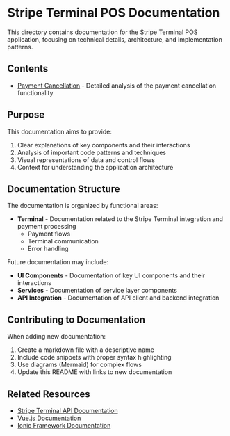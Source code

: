# Stripe Terminal POS Documentation

This directory contains documentation for the Stripe Terminal POS application, focusing on technical details, architecture, and implementation patterns.

## Contents

- [Payment Cancellation](./payment-cancellation.md) - Detailed analysis of the payment cancellation functionality

## Purpose

This documentation aims to provide:

1. Clear explanations of key components and their interactions
2. Analysis of important code patterns and techniques
3. Visual representations of data and control flows
4. Context for understanding the application architecture

## Documentation Structure

The documentation is organized by functional areas:

- **Terminal** - Documentation related to the Stripe Terminal integration and payment processing
  - Payment flows
  - Terminal communication
  - Error handling

Future documentation may include:

- **UI Components** - Documentation of key UI components and their interactions
- **Services** - Documentation of service layer components
- **API Integration** - Documentation of API client and backend integration

## Contributing to Documentation

When adding new documentation:

1. Create a markdown file with a descriptive name
2. Include code snippets with proper syntax highlighting
3. Use diagrams (Mermaid) for complex flows
4. Update this README with links to new documentation

## Related Resources

- [Stripe Terminal API Documentation](https://stripe.com/docs/terminal/payments)
- [Vue.js Documentation](https://vuejs.org/guide/introduction.html)
- [Ionic Framework Documentation](https://ionicframework.com/docs)